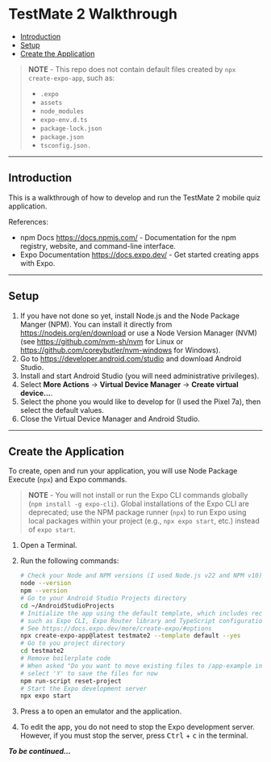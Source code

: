 # TestMate 2 Walkthrough

- [Introduction](#introduction)
- [Setup](#setup)
- [Create the Application](#create-the-application)

> **NOTE** - This repo does not contain default files created by `npx create-expo-app`, such as:
>
> - `.expo`
> - `assets`
> - `node_modules`
> - `expo-env.d.ts`
> - `package-lock.json`
> - `package.json`
> - `tsconfig.json.`

-----

## Introduction

This is a walkthrough of how to develop and run the TestMate 2 mobile quiz application.

References:

- npm Docs <https://docs.npmjs.com/> - Documentation for the npm registry, website, and command-line interface.
- Expo Documentation <https://docs.expo.dev/> - Get started creating apps with Expo.

-----

## Setup

1. If you have not done so yet, install Node.js and the Node Package Manger (NPM). You can install it directly from <https://nodejs.org/en/download> or use a Node Version Manager (NVM) (see <https://github.com/nvm-sh/nvm> for Linux or <https://github.com/coreybutler/nvm-windows> for Windows).
2. Go to <https://developer.android.com/studio> and download Android Studio.
3. Install and start Android Studio (you will need administrative privileges).
4. Select **More Actions** -> **Virtual Device Manager** -> **Create virtual device...**.
5. Select the phone you would like to develop for (I used the Pixel 7a), then select the default values.
6. Close the Virtual Device Manager and Android Studio.

-----

## Create the Application

To create, open and run your application, you will use Node Package Execute (`npx`) and Expo commands.

> **NOTE** - You will not install or run the Expo CLI commands globally (`npm install -g expo-cli`). Global installations of the Expo CLI are deprecated; use the NPM package runner (`npx`) to run Expo using local packages within your project (e.g., `npx expo start`, etc.) instead of `expo start`.

1. Open a Terminal.
2. Run the following commands:

    ```sh
    # Check your Node and NPM versions (I used Node.js v22 and NPM v10)
    node --version
    npm --version
    # Go to your Android Studio Projects directory
    cd ~/AndroidStudioProjects
    # Initialize the app using the default template, which includes recommended tools,
    # such as Expo CLI, Expo Router library and TypeScript configuration enabled.
    # See https://docs.expo.dev/more/create-expo/#options
    npx create-expo-app@latest testmate2 --template default --yes
    # Go to you project directory
    cd testmate2
    # Remove boilerplate code
    # When asked "Do you want to move existing files to /app-example instead of deleting them? (Y/n):",
    # select 'Y' to save the files for now
    npm run-script reset-project
    # Start the Expo development server
    npx expo start
    ```

3. Press <kbd>a</kbd> to open an emulator and the application.
4. To edit the app, you do not need to stop the Expo development server. However, if you must stop the server, press <kbd>Ctrl</kbd> + <kbd>c</kbd> in the terminal.

***To be continued...***